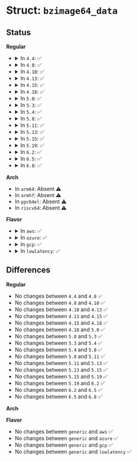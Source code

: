 # Struct: <code>bzimage64_data</code>

## Status
<b>Regular</b>
<ul>
<li>
<details>
<summary>In <code>4.4</code>: ✅</summary>

```c
struct bzimage64_data {
    void *bootparams_buf;
};
```
</details>
</li>
<li>
<details>
<summary>In <code>4.8</code>: ✅</summary>

```c
struct bzimage64_data {
    void *bootparams_buf;
};
```
</details>
</li>
<li>
<details>
<summary>In <code>4.10</code>: ✅</summary>

```c
struct bzimage64_data {
    void *bootparams_buf;
};
```
</details>
</li>
<li>
<details>
<summary>In <code>4.13</code>: ✅</summary>

```c
struct bzimage64_data {
    void *bootparams_buf;
};
```
</details>
</li>
<li>
<details>
<summary>In <code>4.15</code>: ✅</summary>

```c
struct bzimage64_data {
    void *bootparams_buf;
};
```
</details>
</li>
<li>
<details>
<summary>In <code>4.18</code>: ✅</summary>

```c
struct bzimage64_data {
    void *bootparams_buf;
};
```
</details>
</li>
<li>
<details>
<summary>In <code>5.0</code>: ✅</summary>

```c
struct bzimage64_data {
    void *bootparams_buf;
};
```
</details>
</li>
<li>
<details>
<summary>In <code>5.3</code>: ✅</summary>

```c
struct bzimage64_data {
    void *bootparams_buf;
};
```
</details>
</li>
<li>
<details>
<summary>In <code>5.4</code>: ✅</summary>

```c
struct bzimage64_data {
    void *bootparams_buf;
};
```
</details>
</li>
<li>
<details>
<summary>In <code>5.8</code>: ✅</summary>

```c
struct bzimage64_data {
    void *bootparams_buf;
};
```
</details>
</li>
<li>
<details>
<summary>In <code>5.11</code>: ✅</summary>

```c
struct bzimage64_data {
    void *bootparams_buf;
};
```
</details>
</li>
<li>
<details>
<summary>In <code>5.13</code>: ✅</summary>

```c
struct bzimage64_data {
    void *bootparams_buf;
};
```
</details>
</li>
<li>
<details>
<summary>In <code>5.15</code>: ✅</summary>

```c
struct bzimage64_data {
    void *bootparams_buf;
};
```
</details>
</li>
<li>
<details>
<summary>In <code>5.19</code>: ✅</summary>

```c
struct bzimage64_data {
    void *bootparams_buf;
};
```
</details>
</li>
<li>
<details>
<summary>In <code>6.2</code>: ✅</summary>

```c
struct bzimage64_data {
    void *bootparams_buf;
};
```
</details>
</li>
<li>
<details>
<summary>In <code>6.5</code>: ✅</summary>

```c
struct bzimage64_data {
    void *bootparams_buf;
};
```
</details>
</li>
<li>
<details>
<summary>In <code>6.8</code>: ✅</summary>

```c
struct bzimage64_data {
    void *bootparams_buf;
};
```
</details>
</li>
</ul>
<b>Arch</b>
<ul>
<li>
In <code>arm64</code>: Absent ⚠️
</li>
<li>
In <code>armhf</code>: Absent ⚠️
</li>
<li>
In <code>ppc64el</code>: Absent ⚠️
</li>
<li>
In <code>riscv64</code>: Absent ⚠️
</li>
</ul>
<b>Flavor</b>
<ul>
<li>
<details>
<summary>In <code>aws</code>: ✅</summary>

```c
struct bzimage64_data {
    void *bootparams_buf;
};
```
</details>
</li>
<li>
<details>
<summary>In <code>azure</code>: ✅</summary>

```c
struct bzimage64_data {
    void *bootparams_buf;
};
```
</details>
</li>
<li>
<details>
<summary>In <code>gcp</code>: ✅</summary>

```c
struct bzimage64_data {
    void *bootparams_buf;
};
```
</details>
</li>
<li>
<details>
<summary>In <code>lowlatency</code>: ✅</summary>

```c
struct bzimage64_data {
    void *bootparams_buf;
};
```
</details>
</li>
</ul>

## Differences
<b>Regular</b>
<ul>
<li>
No changes between <code>4.4</code> and <code>4.8</code> ✅
</li>
<li>
No changes between <code>4.8</code> and <code>4.10</code> ✅
</li>
<li>
No changes between <code>4.10</code> and <code>4.13</code> ✅
</li>
<li>
No changes between <code>4.13</code> and <code>4.15</code> ✅
</li>
<li>
No changes between <code>4.15</code> and <code>4.18</code> ✅
</li>
<li>
No changes between <code>4.18</code> and <code>5.0</code> ✅
</li>
<li>
No changes between <code>5.0</code> and <code>5.3</code> ✅
</li>
<li>
No changes between <code>5.3</code> and <code>5.4</code> ✅
</li>
<li>
No changes between <code>5.4</code> and <code>5.8</code> ✅
</li>
<li>
No changes between <code>5.8</code> and <code>5.11</code> ✅
</li>
<li>
No changes between <code>5.11</code> and <code>5.13</code> ✅
</li>
<li>
No changes between <code>5.13</code> and <code>5.15</code> ✅
</li>
<li>
No changes between <code>5.15</code> and <code>5.19</code> ✅
</li>
<li>
No changes between <code>5.19</code> and <code>6.2</code> ✅
</li>
<li>
No changes between <code>6.2</code> and <code>6.5</code> ✅
</li>
<li>
No changes between <code>6.5</code> and <code>6.8</code> ✅
</li>
</ul>
<b>Arch</b>
<ul>
</ul>
<b>Flavor</b>
<ul>
<li>
No changes between <code>generic</code> and <code>aws</code> ✅
</li>
<li>
No changes between <code>generic</code> and <code>azure</code> ✅
</li>
<li>
No changes between <code>generic</code> and <code>gcp</code> ✅
</li>
<li>
No changes between <code>generic</code> and <code>lowlatency</code> ✅
</li>
</ul>
